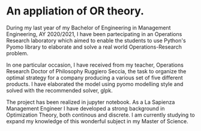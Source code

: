 # An appliation of OR theory. 

During my last year of my Bachelor of Engineering in Management Engineering, AY 2020/2021, I have been partecipating in an Operations Research laboratory which aimed to enable the students to use Python's Pyomo library to elaborate and solve a real world Operations-Research problem. 

In one particular occasion, I have received from my teacher, Operations Research Doctor of Philosophy Ruggiero Seccia, the task to organize the optimal strategy for a company producing a various set of five different products. I have elaborated the model using pyomo modelling style and solved with the recommended solver, glpk. 

The project has been realized in jupyter notebook. As a La Sapienza Management Engineer I have developed a strong background in Optimization Theory, both continous and discrete. I am currently studying to expand my knowledge of this wonderful subject in my Master of Science. 
